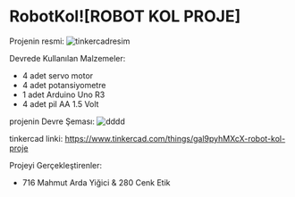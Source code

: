 # RobotKol![ROBOT KOL PROJE]
Projenin resmi:
![tinkercadresim](https://github.com/WOR35/RobotKol/assets/133985542/6ae5e3ab-69a2-428f-a1e4-84f6ae8e0a04)


Devrede Kullanılan Malzemeler: 
* 4 adet servo motor
* 4 adet potansiyometre
* 1 adet Arduino Uno R3
* 4 adet pil AA 1.5 Volt
                                

projenin Devre Şeması:
![dddd](https://github.com/WOR35/RobotKol/assets/133985542/01c78d0c-cb62-46de-92b5-5edab927d711)

tinkercad linki: https://www.tinkercad.com/things/gal9pyhMXcX-robot-kol-proje


Projeyi Gerçekleştirenler: 
 * 716 Mahmut Arda Yiğici & 280 Cenk Etik
